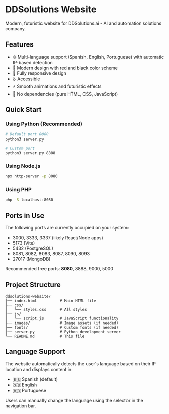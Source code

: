 # DDSolutions Website

Modern, futuristic website for DDSolutions.ai - AI and automation solutions company.

## Features

- 🌐 Multi-language support (Spanish, English, Portuguese) with automatic IP-based detection
- 🎨 Modern design with red and black color scheme
- 📱 Fully responsive design
- ♿ Accessible
- ⚡ Smooth animations and futuristic effects
- 🚀 No dependencies (pure HTML, CSS, JavaScript)

## Quick Start

### Using Python (Recommended)
```bash
# Default port 8080
python3 server.py

# Custom port
python3 server.py 8888
```

### Using Node.js
```bash
npx http-server -p 8080
```

### Using PHP
```bash
php -S localhost:8080
```

## Ports in Use

The following ports are currently occupied on your system:
- 3000, 3333, 3337 (likely React/Node apps)
- 5173 (Vite)
- 5432 (PostgreSQL)
- 8081, 8082, 8083, 8087, 8090, 8093
- 27017 (MongoDB)

Recommended free ports: **8080**, 8888, 9000, 5000

## Project Structure

```
ddsolutions-website/
├── index.html          # Main HTML file
├── css/
│   └── styles.css      # All styles
├── js/
│   └── script.js       # JavaScript functionality
├── images/             # Image assets (if needed)
├── fonts/              # Custom fonts (if needed)
├── server.py           # Python development server
└── README.md           # This file
```

## Language Support

The website automatically detects the user's language based on their IP location and displays content in:
- 🇪🇸 Spanish (default)
- 🇬🇧 English
- 🇧🇷 Portuguese

Users can manually change the language using the selector in the navigation bar.
